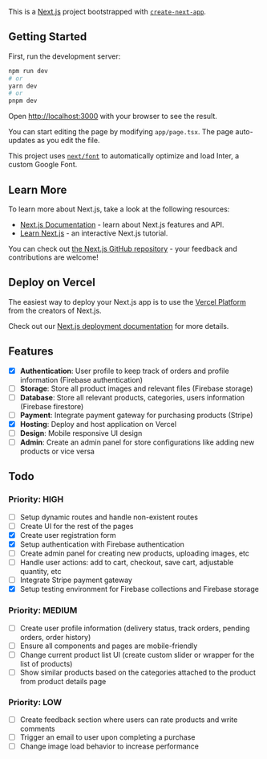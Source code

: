 This is a [Next.js](https://nextjs.org/) project bootstrapped with [`create-next-app`](https://github.com/vercel/next.js/tree/canary/packages/create-next-app).

## Getting Started

First, run the development server:

```bash
npm run dev
# or
yarn dev
# or
pnpm dev
```

Open [http://localhost:3000](http://localhost:3000) with your browser to see the result.

You can start editing the page by modifying `app/page.tsx`. The page auto-updates as you edit the file.

This project uses [`next/font`](https://nextjs.org/docs/basic-features/font-optimization) to automatically optimize and load Inter, a custom Google Font.

## Learn More

To learn more about Next.js, take a look at the following resources:

- [Next.js Documentation](https://nextjs.org/docs) - learn about Next.js features and API.
- [Learn Next.js](https://nextjs.org/learn) - an interactive Next.js tutorial.

You can check out [the Next.js GitHub repository](https://github.com/vercel/next.js/) - your feedback and contributions are welcome!

## Deploy on Vercel

The easiest way to deploy your Next.js app is to use the [Vercel Platform](https://vercel.com/new?utm_medium=default-template&filter=next.js&utm_source=create-next-app&utm_campaign=create-next-app-readme) from the creators of Next.js.

Check out our [Next.js deployment documentation](https://nextjs.org/docs/deployment) for more details.


## Features

- [x] **Authentication**: User profile to keep track of orders and profile information (Firebase authentication)
- [ ] **Storage**: Store all product images and relevant files (Firebase storage)
- [ ] **Database**: Store all relevant products, categories, users information (Firebase firestore)
- [ ] **Payment**: Integrate payment gateway for purchasing products (Stripe)
- [x] **Hosting**: Deploy and host application on Vercel
- [ ] **Design**: Mobile responsive UI design
- [ ] **Admin**: Create an admin panel for store configurations like adding new products or vice versa

## Todo

### Priority: HIGH
- [ ] Setup dynamic routes and handle non-existent routes
- [ ] Create UI for the rest of the pages
- [x] Create user registration form
- [x] Setup authentication with Firebase authentication
- [ ] Create admin panel for creating new products, uploading images, etc 
- [ ] Handle user actions: add to cart, checkout, save cart, adjustable quantity, etc
- [ ] Integrate Stripe payment gateway
- [x] Setup testing environment for Firebase collections and Firebase storage
### Priority: MEDIUM
- [ ] Create user profile information (delivery status, track orders, pending orders, order history)
- [ ] Ensure all components and pages are mobile-friendly
- [ ] Change current product list UI (create custom slider or wrapper for the list of products)
- [ ] Show similar products based on the categories attached to the product from product details page

### Priority: LOW
- [ ] Create feedback section where users can rate products and write comments
- [ ] Trigger an email to user upon completing a purchase
- [ ] Change image load behavior to increase performance